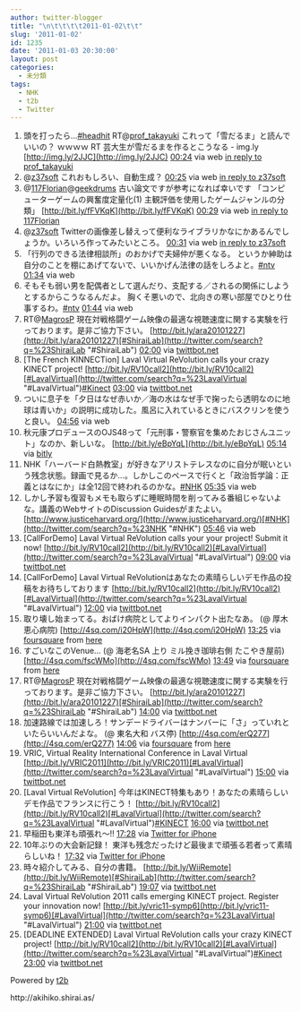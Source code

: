 ```yaml
---
author: twitter-blogger
title: "\n\t\t\t\t2011-01-02\t\t"
slug: '2011-01-02'
id: 1235
date: '2011-01-03 20:30:00'
layout: post
categories:
  - 未分類
tags:
  - NHK
  - t2b
  - Twitter
---
```


<div xmlns:georss="http://www.georss.org/georss">

1.  <span><span>頭を打ったら…[#headhit](http://twitter.com/search?q=%23headhit "#headhit") RT@[prof_takayuki](http://twitter.com/prof_takayuki "prof_takayuki") これって「雪だるま」と読んでいいの？ ｗｗｗｗ RT 芸大生が雪だるまを作るとこうなる - img.ly [http://img.ly/2JJC](http://img.ly/2JJC)</span> <span>[<span>00:24</span>](http://twitter.com/o_ob/status/21527262364962816) <span>via web</span> [in reply to prof_takayuki](http://twitter.com/prof_takayuki/status/21526917257633792)</span></span>
2.  <span><span>@[z37soft](http://twitter.com/z37soft "z37soft") これおもしろい、自動生成？</span> <span>[<span>00:25</span>](http://twitter.com/o_ob/status/21527574052085760) <span>via web</span> [in reply to z37soft](http://twitter.com/z37soft/status/21527294145208320)</span></span>
3.  <span><span>@[117Florian](http://twitter.com/117Florian "117Florian")@[geekdrums](http://twitter.com/geekdrums "geekdrums") 古い論文ですが参考になれば幸いです 「コンピューターゲームの興奮度定量化(1) 主観評価を使用したゲームジャンルの分類」 [http://bit.ly/fFVKqK](http://bit.ly/fFVKqK)</span> <span>[<span>00:29</span>](http://twitter.com/o_ob/status/21528558937571328) <span>via web</span> [in reply to 117Florian](http://twitter.com/117Florian/status/21494307059933184)</span></span>
4.  <span><span>@[z37soft](http://twitter.com/z37soft "z37soft") Twitterの画像差し替えって便利なライブラリかなにかあるんでしょうか。いろいろ作ってみたいところ。</span> <span>[<span>00:31</span>](http://twitter.com/o_ob/status/21528888261738496) <span>via web</span> [in reply to z37soft](http://twitter.com/z37soft/status/21528148009033728)</span></span>
5.  <span><span>「行列のできる法律相談所」のおかげで夫婦仲が悪くなる。 というか紳助は自分のことを棚にあげてないで、いいかげん法律の話をしろよと。[#ntv](http://twitter.com/search?q=%23ntv "#ntv")</span> <span>[<span>01:34</span>](http://twitter.com/o_ob/status/21544808292028416) <span>via web</span></span></span>
6.  <span><span>そもそも弱い男を配偶者として選んだり、支配する／されるの関係にしようとするからこうなるんだよ。 胸くそ悪いので、北向きの寒い部屋でひとり仕事するわ。[#ntv](http://twitter.com/search?q=%23ntv "#ntv")</span> <span>[<span>01:44</span>](http://twitter.com/o_ob/status/21547341924274176) <span>via web</span></span></span>
7.  <span><span>RT@[MagrosP](http://twitter.com/MagrosP "MagrosP") 現在対戦格闘ゲーム映像の最適な視聴速度に関する実験を行っております。是非ご協力下さい。 [http://bit.ly/ara20101227](http://bit.ly/ara20101227)[#ShiraiLab](http://twitter.com/search?q=%23ShiraiLab "#ShiraiLab")</span> <span>[<span>02:00</span>](http://twitter.com/o_ob/status/21551314060185601) <span>via [twittbot.net](http://twittbot.net/)</span></span></span>
8.  <span><span>[The French KINNECTion] Laval Virtual ReVolution calls your crazy KINECT project! [http://bit.ly/RV10call2](http://bit.ly/RV10call2)[#LavalVirtual](http://twitter.com/search?q=%23LavalVirtual "#LavalVirtual")[#Kinect](http://twitter.com/search?q=%23Kinect "#Kinect")</span> <span>[<span>03:00</span>](http://twitter.com/o_ob/status/21566415613992960) <span>via [twittbot.net](http://twittbot.net/)</span></span></span>
9.  <span><span>ついに息子を「夕日はなぜ赤いか／海の水はなぜ手で掬ったら透明なのに地球は青いか」の説明に成功した。風呂に入れているときにバスクリンを使うと良い。</span> <span>[<span>04:56</span>](http://twitter.com/o_ob/status/21595589699444736) <span>via web</span></span></span>
10.  <span><span>秋元康プロデュースのOJS48って「元刑事・警察官を集めたおじさんユニット」なのか、新しいな。 [http://bit.ly/eBpYqL](http://bit.ly/eBpYqL)</span> <span>[<span>05:14</span>](http://twitter.com/o_ob/status/21600167341850624) <span>via [bitly](http://bit.ly)</span></span></span>
11.  <span><span>NHK「ハーバード白熱教室」が好きなアリストテレスなのに自分が眠いという残念状態。録画で見るか…。しかしこのペースで行くと「政治哲学論：正義とはなにか」は全12回で終われるのかな。[#NHK](http://twitter.com/search?q=%23NHK "#NHK")</span> <span>[<span>05:35</span>](http://twitter.com/o_ob/status/21605580732891136) <span>via web</span></span></span>
12.  <span><span>しかし予習も復習もメモも取らずに睡眠時間を削ってみる番組じゃないよな。講義のWebサイトのDiscussion Guidesがまたよい。 [http://www.justiceharvard.org/](http://www.justiceharvard.org/)[#NHK](http://twitter.com/search?q=%23NHK "#NHK")</span> <span>[<span>05:46</span>](http://twitter.com/o_ob/status/21608296070782976) <span>via web</span></span></span>
13.  <span><span>[CallForDemo] Laval Virtual ReVolution calls your your project! Submit it now! [http://bit.ly/RV10call2](http://bit.ly/RV10call2)[#LavalVirtual](http://twitter.com/search?q=%23LavalVirtual "#LavalVirtual")</span> <span>[<span>09:00</span>](http://twitter.com/o_ob/status/21657009933778944) <span>via [twittbot.net](http://twittbot.net/)</span></span></span>
14.  <span><span>[CallForDemo] Laval Virtual ReVolutionはあなたの素晴らしいデモ作品の投稿をお待ちしております [http://bit.ly/RV10call2](http://bit.ly/RV10call2)[#LavalVirtual](http://twitter.com/search?q=%23LavalVirtual "#LavalVirtual")</span> <span>[<span>12:00</span>](http://twitter.com/o_ob/status/21702323113824256) <span>via [twittbot.net](http://twittbot.net/)</span></span></span>
15.  <span><span>取り壊し始まってる。おばけ病院としてよりインパクト出たなあ。 (@ 厚木恵心病院) [http://4sq.com/i20HpW](http://4sq.com/i20HpW)</span> <span>[<span>13:25</span>](http://twitter.com/o_ob/status/21723670518956032) <span>via [foursquare](http://foursquare.com)</span> from [here<span></span>](http://maps.google.com/maps?q=35.49941713,139.36110556)</span></span>
16.  <span><span>すごいなこのVenue... (@ 海老名SA 上り ミル挽き珈琲右側 たこやき屋前) [http://4sq.com/fscWMo](http://4sq.com/fscWMo)</span> <span>[<span>13:49</span>](http://twitter.com/o_ob/status/21729790935441408) <span>via [foursquare](http://foursquare.com)</span> from [here<span></span>](http://maps.google.com/maps?q=35.431749,139.398869)</span></span>
17.  <span><span>RT@[MagrosP](http://twitter.com/MagrosP "MagrosP") 現在対戦格闘ゲーム映像の最適な視聴速度に関する実験を行っております。是非ご協力下さい。 [http://bit.ly/ara20101227](http://bit.ly/ara20101227)[#ShiraiLab](http://twitter.com/search?q=%23ShiraiLab "#ShiraiLab")</span> <span>[<span>14:00</span>](http://twitter.com/o_ob/status/21732503907729408) <span>via [twittbot.net](http://twittbot.net/)</span></span></span>
18.  <span><span>加速路線では加速しろ！サンデードライバーはナンバーに「さ」っていれといたらいいんだよな。 (@ 東名大和 バス停) [http://4sq.com/erQ277](http://4sq.com/erQ277)</span> <span>[<span>14:06</span>](http://twitter.com/o_ob/status/21734194476486656) <span>via [foursquare](http://foursquare.com)</span> from [here<span></span>](http://maps.google.com/maps?q=35.47944304,139.45406556)</span></span>
19.  <span><span>VRIC, Virtual Reality International Conference in Laval Virtual [http://bit.ly/VRIC2011](http://bit.ly/VRIC2011)[#LavalVirtual](http://twitter.com/search?q=%23LavalVirtual "#LavalVirtual")</span> <span>[<span>15:00</span>](http://twitter.com/o_ob/status/21747602307420160) <span>via [twittbot.net](http://twittbot.net/)</span></span></span>
20.  <span><span>[Laval Virtual ReVolution] 今年はKINECT特集もあり！あなたの素晴らしいデモ作品でフランスに行こう！ [http://bit.ly/RV10call2](http://bit.ly/RV10call2)[#LavalVirtual](http://twitter.com/search?q=%23LavalVirtual "#LavalVirtual")[#KINECT](http://twitter.com/search?q=%23KINECT "#KINECT")</span> <span>[<span>16:00</span>](http://twitter.com/o_ob/status/21762702300942337) <span>via [twittbot.net](http://twittbot.net/)</span></span></span>
21.  <span><span>早稲田も東洋も頑張れ～!!</span> <span>[<span>17:28</span>](http://twitter.com/o_ob/status/21784834758152192) <span>via [Twitter for iPhone](http://twitter.com/)</span></span></span>
22.  <span><span>10年ぶりの大会新記録！ 東洋も残念だったけど最後まで頑張る若者って素晴らしいね！</span> <span>[<span>17:32</span>](http://twitter.com/o_ob/status/21785912421654528) <span>via [Twitter for iPhone](http://twitter.com/)</span></span></span>
23.  <span><span>時々紹介してみる、自分の書籍。 [http://bit.ly/WiiRemote](http://bit.ly/WiiRemote)[#ShiraiLab](http://twitter.com/search?q=%23ShiraiLab "#ShiraiLab")</span> <span>[<span>19:07</span>](http://twitter.com/o_ob/status/21809791298965504) <span>via [twittbot.net](http://twittbot.net/)</span></span></span>
24.  <span><span>Laval Virtual ReVolution 2011 calls emerging KINECT project. Register your innovation now! [http://bit.ly/vric11-symp6](http://bit.ly/vric11-symp6)[#LavalVirtual](http://twitter.com/search?q=%23LavalVirtual "#LavalVirtual")</span> <span>[<span>21:00</span>](http://twitter.com/o_ob/status/21838203845607424) <span>via [twittbot.net](http://twittbot.net/)</span></span></span>
25.  <span><span>[DEADLINE EXTENDED] Laval Virtual ReVolution calls your crazy KINECT project! [http://bit.ly/RV10call2](http://bit.ly/RV10call2)[#LavalVirtual](http://twitter.com/search?q=%23LavalVirtual "#LavalVirtual")[#Kinect](http://twitter.com/search?q=%23Kinect "#Kinect")</span> <span>[<span>23:00</span>](http://twitter.com/o_ob/status/21868397633478657) <span>via [twittbot.net](http://twittbot.net/)</span></span></span>

</div>

Powered by [t2b](http://t2b.utilz.jp/)

<div>http://akihiko.shirai.as/</div>